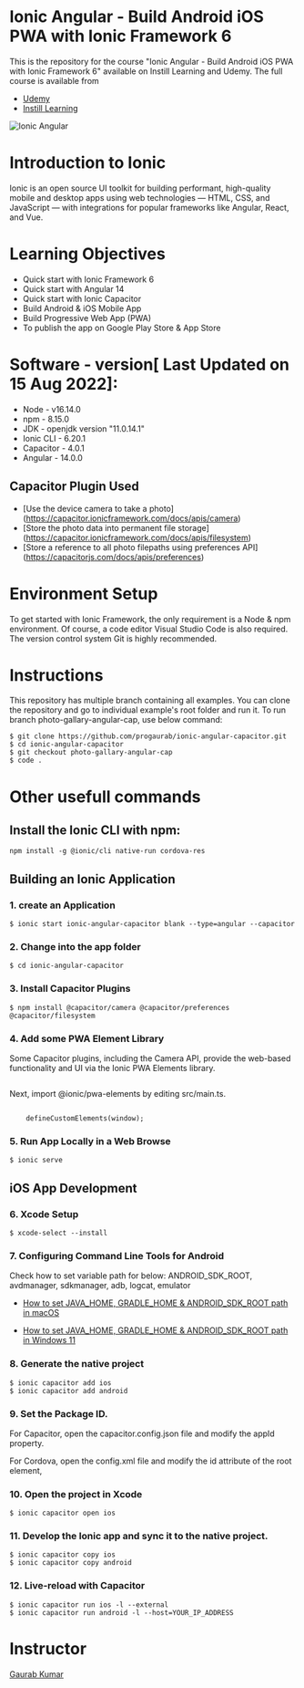 # Ionic Angular - Build Android iOS PWA with Ionic Framework 6
This is the repository for the course "Ionic Angular - Build Android iOS PWA with Ionic Framework 6" available on Instill Learning and Udemy. The full course is available from 
* [Udemy]()
* [Instill Learning](https://www.instilllearning.com)

![Ionic Angular](https://img-c.udemycdn.com/course/750x422/4823198_ec54_2.jpg)
# Introduction to Ionic
Ionic is an open source UI toolkit for building performant, high-quality mobile and desktop apps using web technologies — HTML, CSS, and JavaScript — with integrations for popular frameworks like Angular, React, and Vue.

# Learning Objectives
* Quick start with Ionic Framework 6
* Quick start with Angular 14
* Quick start with Ionic Capacitor
* Build Android & iOS Mobile App
* Build Progressive Web App (PWA)
* To publish the app on Google Play Store & App Store

# Software - version[ Last Updated on 15 Aug 2022]:
* Node - v16.14.0
* npm - 8.15.0 
* JDK - openjdk version "11.0.14.1"
* Ionic CLI - 6.20.1
* Capacitor -  4.0.1
* Angular - 14.0.0

## Capacitor Plugin Used
* [Use the device camera to take a photo] (https://capacitor.ionicframework.com/docs/apis/camera)
* [Store the photo data into permanent file storage] (https://capacitor.ionicframework.com/docs/apis/filesystem)
* [Store a reference to all photo filepaths using preferences API] (https://capacitorjs.com/docs/apis/preferences)

# Environment Setup
To get started with Ionic Framework, the only requirement is a Node & npm environment.
Of course, a code editor Visual Studio Code is also required.
The version control system Git is highly recommended.

# Instructions
This repository has multiple branch containing all examples. You can clone the repository and go to individual example's root folder and run it. 
To run branch photo-gallary-angular-cap, use below command:
```
$ git clone https://github.com/progaurab/ionic-angular-capacitor.git
$ cd ionic-angular-capacitor
$ git checkout photo-gallary-angular-cap
$ code .
```
# Other usefull commands
## Install the Ionic CLI with npm:
``` 
npm install -g @ionic/cli native-run cordova-res 
```

## Building an Ionic Application

### 1. create an Application
``` 
$ ionic start ionic-angular-capacitor blank --type=angular --capacitor 
```

 ### 2. Change into the app folder 
 ``` 
 $ cd ionic-angular-capacitor 
 ```

 ### 3. Install Capacitor Plugins
``` 
$ npm install @capacitor/camera @capacitor/preferences @capacitor/filesystem 
``` 

### 4. Add some PWA Element Library
Some Capacitor plugins, including the Camera API, provide the web-based functionality and UI via the Ionic PWA Elements library.

``` $ npm install @ionic/pwa-elements 
```

Next, import @ionic/pwa-elements by editing src/main.ts.
``` import { defineCustomElements } from '@ionic/pwa-elements/loader';

    defineCustomElements(window); 
```

### 5. Run App Locally in a Web Browse 
``` 
$ ionic serve 
```

## iOS App Development
### 6. Xcode Setup
``` 
$ xcode-select --install 
```

### 7. Configuring Command Line Tools for Android
Check how to set variable path for below:
ANDROID_SDK_ROOT, avdmanager, sdkmanager, adb, logcat, emulator

* [How to set JAVA_HOME, GRADLE_HOME & ANDROID_SDK_ROOT path in macOS](https://androidabcd.info/how-to-set-java_home-gradle_home-android_sdk_root-path-in-macos/)

* [How to set JAVA_HOME, GRADLE_HOME & ANDROID_SDK_ROOT path in Windows 11](https://androidabcd.info/how-to-set-java_home-in-windows/)

### 8. Generate the native project 
``` 
$ ionic capacitor add ios
$ ionic capacitor add android 
```

### 9. Set the Package ID.
For Capacitor, open the capacitor.config.json file and modify the appId property.

For Cordova, open the config.xml file and modify the id attribute of the root element, <widget>

### 10. Open the project in Xcode
``` 
$ ionic capacitor open ios 
```

### 11. Develop the Ionic app and sync it to the native project.
``` 
$ ionic capacitor copy ios 
$ ionic capacitor copy android 
```

### 12. Live-reload with Capacitor
``` 
$ ionic capacitor run ios -l --external
$ ionic capacitor run android -l --host=YOUR_IP_ADDRESS 
```

# Instructor
[Gaurab Kumar](https://www.linkedin.com/in/progaurab)